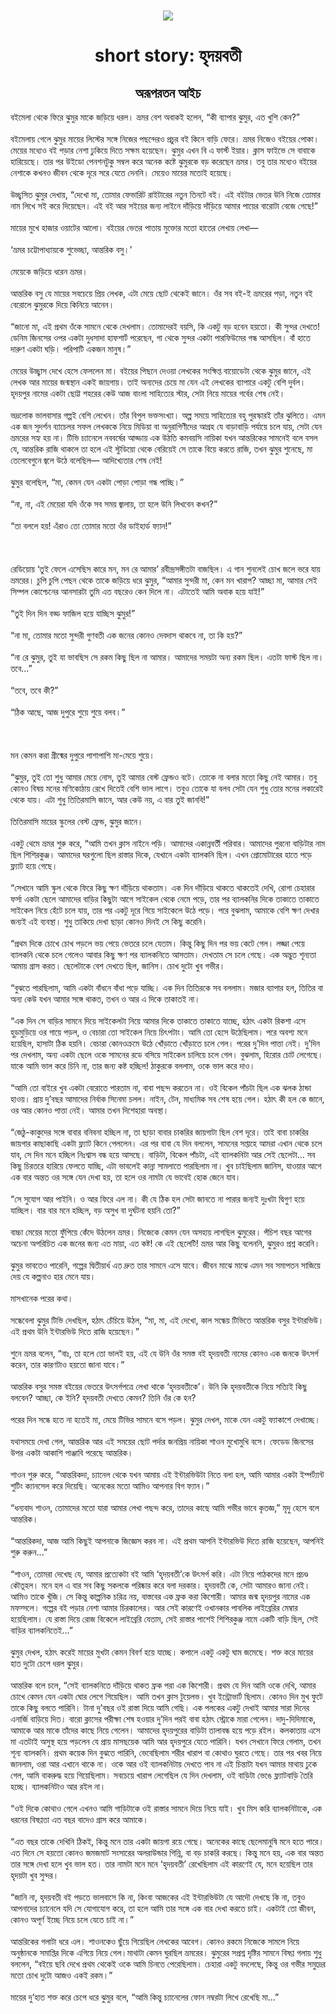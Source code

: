 <div align=center> <img src="../../metadata/images/rabibasariya/short-story:-হৃদয়বতী.jpg" align="center" ></div>
<h1 align=center>short story: হৃদয়বতী</h1>
<h2 align=center>অরূপরতন আইচ</h2>
বইমেলা থেকে ফিরে ঝুমুর মাকে জড়িয়ে ধরল। ভ্রমর বেশ অবাকই হলেন, “কী ব্যাপার ঝুমুর, এত খুশি কেন?”<br> <br>বইমেলায় গেলে ঝুমুর মায়ের লিস্টের সঙ্গে নিজের পছন্দেরও প্রচুর বই কিনে বাড়ি ফেরে। ভ্রমর নিজেও বইয়ের পোকা। মেয়ের মধ্যেও বই পড়ার নেশা ঢুকিয়ে দিতে সক্ষম হয়েছেন। ঝুমুর এখন বি এ ফার্স্ট ইয়ার। ক্লাস ফাইভে সে বাবাকে হারিয়েছে। তার পর উইডো পেনশনটুকু সম্বল করে অনেক কষ্টে ঝুমুরকে বড় করেছেন ভ্রমর। তবু তার মধ্যেও বইয়ের নেশাকে কখনও জীবন থেকে দূরে সরে যেতে দেননি। মেয়েও মায়ের মতোই হয়েছে।<br> <br>উচ্ছ্বসিত ঝুমুর দেখায়, “দেখো মা, তোমার ফেভারিট রাইটারের নতুন তিনটে বই। এই বইটার ভেতর উনি নিজে তোমার নাম লিখে সই করে দিয়েছেন। এই বই আর সইয়ের জন্য লাইনে দাঁড়িয়ে দাঁড়িয়ে আমার পায়ের বারোটা বেজে গেছে!”<br> <br>মায়ের মুখে হাজার ওয়াটের আলো। বইয়ের ভেতর পাতায় মুক্তোর মতো হাতের লেখায় লেখা—<br> <br>‘ভ্রমর চট্টোপাধ্যায়কে শুভেচ্ছা, আন্তরিক বসু।’<br> <br>মেয়েকে জড়িয়ে ধরেন ভ্রমর।<br> <br>আন্তরিক বসু যে মায়ের সবচেয়ে প্রিয় লেখক, এটা মেয়ে ছোট থেকেই জানে। ওঁর সব বই-ই ভ্রমরের পড়া, নতুন বই বেরোলে ঝুমুরকে দিয়ে কিনিয়ে আনেন।<br> <br>“জানো মা, এই প্রথম ওঁকে সামনে থেকে দেখলাম। তোমাদেরই বয়সি, কি একটু বড় হবেন হয়তো। কী সুন্দর দেখতে! ডেনিম জিনসের ওপর একটা দুধসাদা হাফশার্ট পরেছেন, গা থেকে সুন্দর একটা পারফিউমের গন্ধ আসছিল। বাঁ হাতে দারুণ একটা ঘড়ি। পরিপাটি একজন মানুষ।”<br> <br>মেয়ের উচ্ছ্বাস দেখে হেসে ফেললেন মা। বইয়ের পিছনে দেওয়া লেখকের সংক্ষিপ্ত বায়োডেটা থেকে ঝুমুর জানে, এই লেখক আর মায়ের জন্মস্থান একই জায়গায়। তাই অন্যদের চেয়ে মা যেন এই লেখকের ব্যাপারে একটু বেশি দুর্বল। হৃদয়পুর নামের একটা ছোট্ট শহরের কেউ আজ বাংলা সাহিত্যের স্টার, সেটা নিয়ে মায়ের গর্বের শেষ নেই।<br> <br>ভদ্রলোক ভালবাসার গল্পই বেশি লেখেন। তাঁর বিপুল ভক্তসংখ্যা। অল্প সময়ে সাহিত্যের বহু পুরস্কারই তাঁর ঝুলিতে। এমন এক জন সুদর্শন ব্যাচেলর সফল লেখককে নিয়ে মিডিয়া বা অনুরাগিণীদের আগ্রহ যে বাড়াবাড়ি পর্যায়ে চলে যায়, সেটা যেন ভ্রমরের সহ্য হয় না। টিভি চ্যানেলে নববর্ষের আড্ডায় এক উঠতি কমবয়সি নায়িকা যখন আন্তরিকের সামনেই বলে বসল যে, আন্তরিক রাজি থাকলে তা হলে এই স্টুডিয়ো থেকে বেরিয়েই সে তাকে বিয়ে করতে রাজি, তখন ঝুমুর শুনেছে, মা তেলেবেগুনে জ্বলে উঠে বলেছিল— আদিখ্যেতার শেষ নেই!<br> <br>ঝুমুর বলেছিল, “মা, কেমন যেন একটা পোড়া পোড়া গন্ধ পাচ্ছি।”<br> <br>“না, না, এই মেয়েরা যদি ওঁকে সব সময় জ্বালায়, তা হলে উনি লিখবেন কখন?”<br> <br>“তা বললে হয়! এঁরাও তো তোমার মতো ওঁর ডাইহার্ড ফ্যান!”<br> <br><br> <br>রেডিয়োয় ‘তুই ফেলে এসেছিস কারে মন, মন রে আমার’ রবীন্দ্রসঙ্গীতটা বাজছিল। এ গান শুনলেই চোখ জলে ভরে যায় ভ্রমরের। চুপি চুপি পেছন থেকে তাকে জড়িয়ে ধরে ঝুমুর, “আমার সুন্দরী মা, কেন মন খারাপ? আচ্ছা মা, আমার সেই সিম্পল কোশ্চেনের আনসারটা তুমি এত বছরেও কেন দিলে না। এটাতেই আমি অবাক হয়ে যাই!”<br> <br>“তুই দিন দিন বড্ড ফাজিল হয়ে যাচ্ছিস ঝুমুর!”<br> <br>“না মা, তোমার মতো সুন্দরী গুণবতী এক জনের কোনও দেবদাস থাকবে না, তা কি হয়?”<br> <br>“না রে ঝুমুর, তুই যা ভাবছিস সে রকম কিছু ছিল না আমার। আমাদের সময়টা অন্য রকম ছিল। এতটা ফাস্ট ছিল না। তবে...”<br> <br>“তবে, তবে কী?”<br> <br>“ঠিক আছে, আজ দুপুরে শুয়ে শুয়ে বলব।”<br> <br><br> <br>মন কেমন করা গ্রীষ্মের দুপুরে পাশাপাশি মা-মেয়ে শুয়ে।<br> <br>“ঝুমুর, তুই তো শুধু আমার মেয়ে নোস, তুই আমার বেস্ট ফ্রেন্ডও বটে। তোকে না বলার মতো কিছু নেই আমার। তবু কোনও বিষয় মনের মণিকোঠায় রেখে দিতেই বেশি ভাল লাগে। তবুও তোকে যা বলব সেটা যেন শুধু তোর মনের লকারেই থেকে যায়। এটা শুধু তিতিরমাসি জানে, আর কেউ নয়, এ বার তুই জানবি!”<br> <br>তিতিরমাসি মায়ের স্কুলের বেস্ট ফ্রেন্ড, ঝুমুর জানে।<br> <br>একটু থেমে ভ্রমর শুরু করে, “আমি তখন ক্লাস নাইনে পড়ি। আমাদের একান্নবর্তী পরিবার। আমাদের পুরনো বাড়িটার নাম ছিল শিশিরকুঞ্জ। আমাদের ঘরগুলো ছিল রাস্তার দিকে, যেখানে একটা ব্যালকনি ছিল। এখন প্রোমোটারের হাতে পড়ে ফ্ল্যাট হয়ে গেছে।<br> <br>“সেখানে আমি স্কুল থেকে ফিরে কিছু ক্ষণ দাঁড়িয়ে থাকতাম। এক দিন দাঁড়িয়ে থাকতে থাকতেই দেখি, রোগা চেহারার ফর্সা একটা ছেলে আমাদের বাড়ির কিছুটা আগে সাইকেল থেকে নেমে পড়ে, তার পর ব্যালকনির দিকে তাকাতে তাকাতে সাইকেল নিয়ে হেঁটে চলে যায়, তার পর একটু দূরে গিয়ে সাইকেলে উঠে পড়ে। পরে বুঝলাম, আমাকে বেশি ক্ষণ দেখার জন্যই এই ব্যবস্থা। শুধু তাকিয়ে দেখা ছাড়া কোনও দিনই সে কিছু করেনি।<br> <br>“প্রথম দিকে চোখে চোখ পড়লে ভয় পেয়ে ভেতরে চলে যেতাম। কিন্তু কিছু দিন পর ভয় কেটে গেল। লজ্জা পেয়ে ব্যালকনি থেকে চলে গেলেও আবার কিছু ক্ষণ পর ব্যালকনিতে আসতাম। দেখতাম সে চলে গেছে। এক অদ্ভুত শূন্যতা আমায় গ্রাস করত। ছেলেটাকে বেশ দেখতে ছিল, জানিস। চোখ দুটো খুব গভীর।<br> <br>“বুঝতে পারছিলাম, আমি একটা বাঁধনে বাঁধা পড়ে যাচ্ছি। এক দিন তিতিরকে সব বললাম। মজার ব্যাপার হল, তিতির বা অন্য কেউ যখন আমার সঙ্গে থাকত, তখন ও আর এ দিকে তাকাতই না।<br> <br>“এক দিন সে বাড়ির সামনে দিয়ে সাইকেলটা নিয়ে আমার দিকে তাকাতে তাকাতে যাচ্ছে, হঠাৎ একটা রিকশা এসে হুড়মুড়িয়ে ওর গায়ে পড়ল, ও বেচারা তো সাইকেল নিয়ে চিৎপটাং। আমি তো হেসে উঠেছিলাম। পরে অবশ্য মনে হয়েছিল, হাসাটা ঠিক হয়নি। বেচারা কোনওক্রমে উঠে খোঁড়াতে খোঁড়াতে চলে গেল। পরের দু’দিন পাত্তা নেই। দু’দিন পর দেখলাম, অন্য একটা ছেলে ওকে সামনের রডে বসিয়ে সাইকেল চালিয়ে চলে গেল। বুঝলাম, হিরোর চোট লেগেছে। যাকে আমি ভাল করে চিনি না, তার জন্য কষ্ট হচ্ছিল! ঠাকুরকে বললাম, ওকে ভাল করে দাও।<br> <br>“আমি তো বাইরে খুব একটা বেরোতে পারতাম না, বাবা পছন্দ করতেন না। ওই বিকেল পাঁচটা ছিল এক ঝলক ঠান্ডা হাওয়। প্রায় দু’বছর আমাদের নির্বাক সিনেমা চলল। নাইন, টেন, মাধ্যমিক সব শেষ হয়ে গেল। হঠাৎ কী হল কে জানে, ওর আর কোনও পাত্তা নেই। আমার তখন দিশেহারা অবস্থা।<br> <br>“জেঠু-কাকুদের সঙ্গে বাবার বনিবনা হচ্ছিল না, তা ছাড়া বাবার চাকরির জায়গাটা ছিল বেশ দূরে। তাই বাবা চাকরির জায়গার কাছাকাছি একটা ফ্ল্যাট কিনে পেললেন। এর পর বাবা যে দিন বললেন, সামনের সপ্তাহে আমরা এখান থেকে চলে যাব, সে দিন মনে হচ্ছিল নিঃশ্বাস বন্ধ হয়ে আসছে। বাড়িটা, বিকেল পাঁচটা, এই ব্যালকনিটা আর সেই ছেলেটা... সব কিছু চিরতরে হারিয়ে ফেলতে যাচ্ছি, এটা ভাবলেই কান্না সামলাতে পারছিলাম না। খুব চাইছিলাম জানিস, যাওয়ার আগে এক বার অন্তত ওর সঙ্গে যেন দেখা হয়, তা হলে ওর নামটা যে ভাবেই হোক জেনে যাব।<br> <br>“সে সুযোগ আর পাইনি। ও আর ফিরে এল না। কী যে ঠিক হল সেটা জানতে না পারার জন্যই দুঃখটা দ্বিগুণ হয়ে যাচ্ছিল। বার বার মনে হচ্ছিল, বড় অসুখ বা দুর্ঘটনা হয়নি তো?”<br> <br>বাচ্চা মেয়ের মতো ফুঁপিয়ে কেঁদে উঠলেন ভ্রমর। নিজেকে কেমন যেন অসহায় লাগছিল ঝুমুরের। পঁচিশ বছর আগের অচেনা অপরিচিত এক জনের জন্য এত মায়া, এত কষ্ট! কে এই ছেলেটি! ভ্রমর আর কিছু বলেননি, ঝুমুরও প্রশ্ন করেনি।<br> <br>ঝুমুর ভাবতেও পারেনি, গল্পের দ্বিতীয়ার্ধ এত দ্রুত তার সামনে এসে যাবে। জীবন মাঝে মাঝে এমন সব সমাপতন সাজিয়ে দেয় যে কল্পনাও হার মেনে যায়।<br> <br>মাসখানেক পরের কথা।<br> <br>সন্ধেবেলা ঝুমুর টিভি দেখছিল, হঠাৎ চেঁচিয়ে উঠল, “মা, মা, এই দেখো, কাল সন্ধেয় টিভিতে আন্তরিক বসুর ইন্টারভিউ। এই প্রথম উনি ইন্টারভিউ দিতে রাজি হয়েছেন।”<br> <br>শুনে ভ্রমর বলেন, “বাঃ, তা হলে তো ভালই হয়, এই যে উনি ওঁর সমস্ত বই হৃদয়বতী নামের কোনও এক জনকে উৎসর্গ করেন, তার কারণটাও হয়তো জানা যাবে।”<br> <br>আন্তরিক বসুর সমস্ত বইয়ের ভেতরে উৎসর্গপত্রে লেখা থাকে ‘হৃদয়বতীকে’। উনি কি হৃদয়বতীকে নিয়ে সত্যিই কিছু বলবেন? আচ্ছা, কে ইনি? হৃদয়বতী দেখতে কেমন? তিনি ওঁর কে হন?<br> <br>পরের দিন সন্ধে হতে না হতেই মা, মেয়ে টিভির সামনে বসে পড়ল। ঝুমুর দেখল, মাকে যেন একটু ফ্যাকাশে দেখাচ্ছে।<br> <br>যথাসময়ে দেখা গেল, আন্তরিক আর এই সময়ের ছোট পর্দার জনপ্রিয় নায়িকা শাওন মুখোমুখি বসে। ফেডেড জিনসের উপর একটা আকাশি পাঞ্জাবি পরেছে আন্তরিক।<br> <br>শাওন শুরু করে, “আন্তরিকদা, চ্যানেল থেকে যখন আমায় এই ইন্টারভিউটা নিতে বলা হল, আমি আমার একটা ইম্পর্ট্যান্ট শুটিং ক্যানসেল করে দিয়েছি। অনেকের মতো আমিও আপনার বিগ ফ্যান।”<br> <br>“ধন্যবাদ শাওন, তোমাদের মতো যারা আমার লেখা পছন্দ করে, তাদের কাছে আমি গভীর ভাবে কৃতজ্ঞ,” মৃদু হেসে বলে আন্তরিক।<br> <br>“আন্তরিকদা, আজ আমি কিছুই আপনাকে জিজ্ঞেস করব না। এই প্রথম আপনি ইন্টারভিউ দিতে রাজি হয়েছেন, আপনিই শুরু করুন...”<br> <br>“শাওন, তোমরা দেখেছ যে, আমার প্রত্যেকটা বই আমি ‘হৃদয়বতী’কে উৎসর্গ করি। এটা নিয়ে পাঠকদের মনে প্রচণ্ড কৌতূহল। মনে হল এ বার সব কিছু সকলকে পরিষ্কার করে বলা দরকার। হৃদয়বতী কে, সেটা আমারও জানা নেই। আমিও তাকে খুঁজি। সে কিন্তু কাল্পনিক চরিত্র নয়, বাস্তবের এক ফ্রক করা কিশোরী। আমার জন্ম হৃদয়পুর নামের এক মফস্সলে। গল্পের বই পড়ার নেশা আমার চিরকালের। আর সেই কারণেই ওখানকার পাবলিক লাইব্রেরির মেম্বার হয়েছিলাম। যে রাস্তা দিয়ে রোজ বিকেলে লাইব্রেরি যেতাম, সেই রাস্তার পাশেই শিশিরকুঞ্জ নামে একটি বাড়ি ছিল, সেই বাড়ির ব্যালকনিতেই...”<br> <br>ঝুমুর দেখল, হঠাৎ করেই মায়ের মুখটা কেমন বিবর্ণ হয়ে যাচ্ছে। কপালে একটু একটু ঘাম জমেছে। শক্ত করে মায়ের হাত দুটো চেপে ধরল ঝুমুর।<br> <br>আন্তরিক বলে চলে, “সেই ব্যালকনিতে দাঁড়িয়ে থাকত ফ্রক পরা এক কিশোরী। প্রথম যে দিন আমি ওকে দেখি, আমার চোখে কেমন যেন একটা ঘোর লেগে গিয়েছিল। আমি তখন ক্লাস টুয়েলভ। খুব ইন্ট্রোভার্ট ছিলাম। কোনও দিন মুখ ফুটে তাকে কিছু বলতে পারিনি। টানা দু’বছর ওই রাস্তা দিয়ে আমি গেছি। এক পলকের একটু দেখাই আমার সারা দিনের এনার্জি বাড়িয়ে দিত। বারো ক্লাসের পরীক্ষা শেষ হওয়ার দু’দিন পরই বাবা হঠাৎ স্ট্রোকে মারা গেলেন। দাদু-দিদিমাকে, আমাকে আর মাকে তাঁদের কাছে নিয়ে গেলেন। আমাদের হৃদয়পুরের বাড়িটা তালাবন্ধ হয়ে পড়ে রইল। কলকাতায় এসে মা এতটাই অসুস্থ হয়ে পড়লেন যে প্রায় মাসছয়েক আমি আর হৃদয়পুরে যেতে পারিনি। যখন সেখানে ফিরে গেলাম, তখন শূন্য ব্যালকনি। প্রথম কয়েক দিন বুঝতে পারিনি, ভেবেছিলাম শরীর খারাপ বা কোথাও ঘুরতে গেছে। তার পর খবর নিয়ে জানলাম, ওরা আর এখানে থাকে না। ওকে আর ওই ব্যালকনিটায় দেখতে পাব না এই চিন্তাটা যখন আমার মাথায় ঢুকে গেল, আমি বাকরুদ্ধ হয়ে গিয়েছিলাম। সবচেয়ে খারাপ লেগেছিল যে দিন দেখলাম, ওই বাড়িটা ভেঙে ফ্ল্যাটবাড়ি তৈরি হচ্ছে। ব্যালকনিটাও আর রইল না।<br> <br>“ওই দিকে কোথাও গেলে এখনও আমি গাড়িটাকে ওই রাস্তার সামনে দিয়ে নিয়ে যাই। খুব মিস করি ব্যালকনিটাকে, এক ধরনের বিষণ্ণতা এত বছর বাদেও গ্রাস করে আমাকে।<br> <br>“এত বছর তাকে দেখিনি ঠিকই, কিন্তু মনে তার একটা জায়গা রয়ে গেছে। অনেকের কাছে ছেলেমানুষি মনে হতে পারে। এত দিনে সে হয়তো কোনও জমজমাট সংসারের অলরাউন্ডার গিন্নি, বা বড় চাকরি করছে। কিন্তু মনে হয়, এক বার অন্তত তার সঙ্গে দেখা হলে খুব ভাল হত। তার নামটা মনে মনে ‘হৃদয়বতী’ রেখেছিলাম এই কারণেই যে, মনে হয়েছিল তার হৃদয়টা খুব সুন্দর।<br> <br>“জানি না, হৃদয়বতী বই পড়তে ভালবাসে কি না, কিংবা আজকের এই ইন্টারভিউটা যে আদৌ দেখছে কি না, তবুও আপনাদের চ্যানেলে যদি সে যোগাযোগ করে, তা হলে আমি তার সঙ্গে এক বার দেখা করতে চাই। একটাই তো জীবন, কোনও অপূর্ণ ইচ্ছে নিয়ে চলে যেতে চাই না।”<br> <br>আন্তরিকের গলাটা ধরে এল। শাওনকেও ছুঁয়ে গিয়েছিল লেখকের আবেগ। কোনও রকমে নিজেকে সামলে নিয়ে অনুষ্ঠানকে সমাপ্তির দিকে এগিয়ে নিয়ে গেল।মাথাটা কেমন ঘুরছিল ভ্রমরের। ঝুমুরের সপ্রশ্ন দৃষ্টির সামনে বিষণ্ণ গলায় শুধু বললেন, “বইয়ে ছবি দেখে প্রথম থেকেই ওকে আমি চিনতে পেরেছিলাম। চেহারা একটু বদলেছে, কিন্তু ওর গভীর সমুদ্রের মতো চোখ দুটো আজও একই রকম।”<br> <br>মায়ের দু’হাত শক্ত করে চেপে ধরে ঝুমুর বলে, “আমি কিন্তু চ্যানেলের ফোন নম্বরটা লিখে রেখেছি মা...”